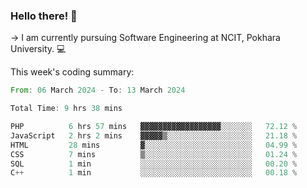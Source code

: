 ### Hello there! 👋

-> I am currently pursuing Software Engineering at NCIT, Pokhara University. 💻


This week's coding summary:
<!--START_SECTION:waka-->

```rust
From: 06 March 2024 - To: 13 March 2024

Total Time: 9 hrs 38 mins

PHP          6 hrs 57 mins   ▓▓▓▓▓▓▓▓▓▓▓▓▓▓▓▓▓▓░░░░░░░   72.12 %
JavaScript   2 hrs 2 mins    ▓▓▓▓▓▒░░░░░░░░░░░░░░░░░░░   21.18 %
HTML         28 mins         ▓░░░░░░░░░░░░░░░░░░░░░░░░   04.99 %
CSS          7 mins          ▒░░░░░░░░░░░░░░░░░░░░░░░░   01.24 %
SQL          1 min           ░░░░░░░░░░░░░░░░░░░░░░░░░   00.20 %
C++          1 min           ░░░░░░░░░░░░░░░░░░░░░░░░░   00.18 %
```

<!--END_SECTION:waka-->
